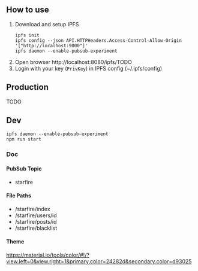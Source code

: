 ## How to use

1. Download and setup IPFS
   ```
   ipfs init
   ipfs config --json API.HTTPHeaders.Access-Control-Allow-Origin  '["http://localhost:9000"]'
   ipfs daemon --enable-pubsub-experiment
   ```
2. Open browser http://localhost:8080/ipfs/TODO
3. Login with your key (`PrivKey`) in IPFS config (~/.ipfs/config)

## Production

TODO

## Dev

```
ipfs daemon --enable-pubsub-experiment
npm run start
```

### Doc

#### PubSub Topic

* starfire

#### File Paths

* /starfire/index
* /starfire/users/id
* /starfire/posts/id
* /starfire/blacklist

#### Theme

https://material.io/tools/color/#!/?view.left=0&view.right=1&primary.color=24282d&secondary.color=d93025
